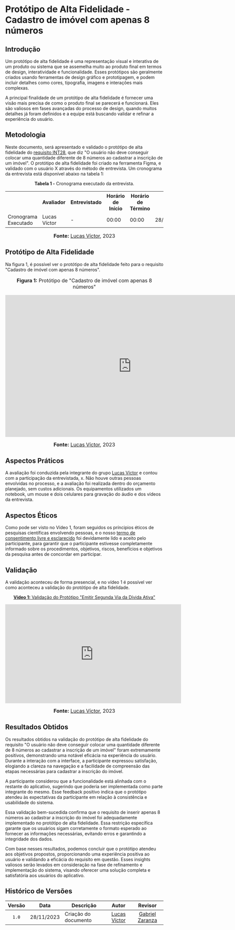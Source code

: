 # Protótipo de Alta Fidelidade - Cadastro de imóvel com apenas 8 números

## Introdução

Um protótipo de alta fidelidade é uma representação visual e interativa de um produto ou sistema que se assemelha muito ao produto final em termos de design, interatividade e funcionalidade. Esses protótipos são geralmente criados usando ferramentas de design gráfico e prototipagem, e podem incluir detalhes como cores, tipografia, imagens e interações mais complexas.

A principal finalidade de um protótipo de alta fidelidade é fornecer uma visão mais precisa de como o produto final se parecerá e funcionará. Eles são valiosos em fases avançadas do processo de design, quando muitos detalhes já foram definidos e a equipe está buscando validar e refinar a experiência do usuário.

## Metodologia

Neste documento, será apresentado e validado o protótipo de alta fidelidade do [requisito INT28](https://requisitos-de-software.github.io/2023.2-Economia-DF/elicitacao/requisitos-elicitados/#tabela-de-requisitos-elicitados), que diz "O usuário não deve conseguir colocar uma quantidade diferente de 8 números ao cadastrar a inscrição de um imóvel". O protótipo de alta fidelidade foi criado na ferramenta Figma, e validado com o usuário X através do método de entrevista. Um cronograma da entrevista está disponível abaixo na tabela 1:

<div align="center">
<p><b>Tabela 1 -</b> Cronograma executado da entrevista.</p>
  
  <table>
  <tr>
    <th></th>
    <th>Avaliador</th>
    <th>Entrevistado</th>
    <th>Horário de Início</th>
    <th>Horário de Término</th>
    <th>Data</th>
    <th>Local</th>
  </tr>
  <tr>
    <td>Cronograma Executado</td>
    <td>Lucas Víctor</td>
    <td>-</td>
    <td>00:00</td>
    <td>00:00</td>
    <td>28/11/2023</td>
    <td>Presencial</td>
  </tr>
</table>

<font size="3"><p style="text-align: center"><b>Fonte:</b> <a href="https://github.com/Lucas13032003">Lucas Víctor</a>, 2023</p></font>
</div>

## Protótipo de Alta Fidelidade

Na figura 1, é possível ver o protótipo de alta fidelidade feito para o requisito "Cadastro de imóvel com apenas 8 números".

<div align="center">
<font size="3"><p style="text-align: center"><b>Figura 1:</b> Protótipo de "Cadastro de imóvel com apenas 8 números"</p></font>

<iframe style="border: 1px solid rgba(0, 0, 0, 0.1);" width="800" height="450" src="https://www.figma.com/embed?embed_host=share&url=https%3A%2F%2Fwww.figma.com%2Ffile%2FbqwPGOAeEyUWQzQ1gr8og0%2FUntitled%3Ftype%3Ddesign%26node-id%3D0%253A1%26mode%3Ddesign%26t%3DOiEqOee0Q6iCjzOn-1" allowfullscreen></iframe>

<font size="3"><p style="text-align: center"><b>Fonte:</b> <a href="https://github.com/Lucas13032003">Lucas Víctor</a>, 2023</p></font>
</div>


## Aspectos Práticos

A avaliação foi conduzida pela integrante do grupo [Lucas Víctor](https://github.com/Lucas13032003) e contou com a participação da entrevistada, x. Não houve outras pessoas envolvidas no processo, e a avaliação foi realizada dentro do orçamento planejado, sem custos adicionais. Os equipamentos utilizados um notebook, um mouse e dois celulares para gravação do áudio e dos vídeos da entrevista.

## Aspectos Éticos
Como pode ser visto no Vídeo 1, foram seguidos os príncipios éticos de pesquisas científicas envolvendo pessoas, e o nosso [termo de consentimento livre e esclarecido](https://github.com/Interacao-Humano-Computador/2023.2-NotaLegal/blob/main/docs/design-avaliacao-desenvolvimento/planejamento-avaliacao-storyboard.md#aspectos-%C3%A9ticos-d) foi devidamente lido e aceito pelo participante, para garantir que o participante estivesse completamente informado sobre os procedimentos, objetivos, riscos, benefícios e objetivos da pesquisa antes de concordar em participar. 

## Validação

A validação aconteceu de forma presencial, e no vídeo 1 é possível ver como aconteceu a validação do protótipo de alta fidelidade.

<div align="center">

<p style="text-align: center"><a href="https://youtu.be/kkkrNsJEQNc?si=rKy0mNH0Mn-TAMiD" target="blanket"><b>Vídeo 1:</b> Validação do Protótipo "Emitir Segunda Via da Dívida Ativa"</a></p>

<iframe width="560" height="315" src="https://www.youtube.com/embed/kkkrNsJEQNc?si=yWhxY-sr8yWkVCQk" title="YouTube video player" frameborder="0" allow="accelerometer; autoplay; clipboard-write; encrypted-media; gyroscope; picture-in-picture; web-share" allowfullscreen></iframe>


<font size="3"><p style="text-align: center"><b>Fonte:</b> <a href="https://github.com/Lucas13032003">Lucas Víctor</a>, 2023</p></font>
</div>

## Resultados Obtidos


Os resultados obtidos na validação do protótipo de alta fidelidade do requisito "O usuário não deve conseguir colocar uma quantidade diferente de 8 números ao cadastrar a inscrição de um imóvel" foram extremamente positivos, demonstrando uma notável eficácia na experiência do usuário. Durante a interação com a interface, a participante expressou satisfação, elogiando a clareza na navegação e a facilidade de compreensão das etapas necessárias para cadastrar a inscrição do imóvel.

A participante considerou que a funcionalidade está alinhada com o restante do aplicativo, sugerindo que poderia ser implementada como parte integrante do mesmo. Esse feedback positivo indica que o protótipo atendeu às expectativas da participante em relação à consistência e usabilidade do sistema.

Essa validação bem-sucedida confirma que o requisito de inserir apenas 8 números ao cadastrar a inscrição do imóvel foi adequadamente implementado no protótipo de alta fidelidade. Essa restrição específica garante que os usuários sigam corretamente o formato esperado ao fornecer as informações necessárias, evitando erros e garantindo a integridade dos dados.

Com base nesses resultados, podemos concluir que o protótipo atendeu aos objetivos propostos, proporcionando uma experiência positiva ao usuário e validando a eficácia do requisito em questão. Esses insights valiosos serão levados em consideração na fase de refinamento e implementação do sistema, visando oferecer uma solução completa e satisfatória aos usuários do aplicativo.

## Histórico de Versões

| Versão | Data       | Descrição            |                       Autor                        |                     Revisor                      |
| :----: | ---------- | -------------------- | :------------------------------------------------: | :----------------------------------------------: |
| `1.0`  | 28/11/2023 |  Criação do documento |  [Lucas Víctor](https://github.com/Lucas13032003)   |  [Gabriel Zaranza](https://github.com/GZaranza)|

